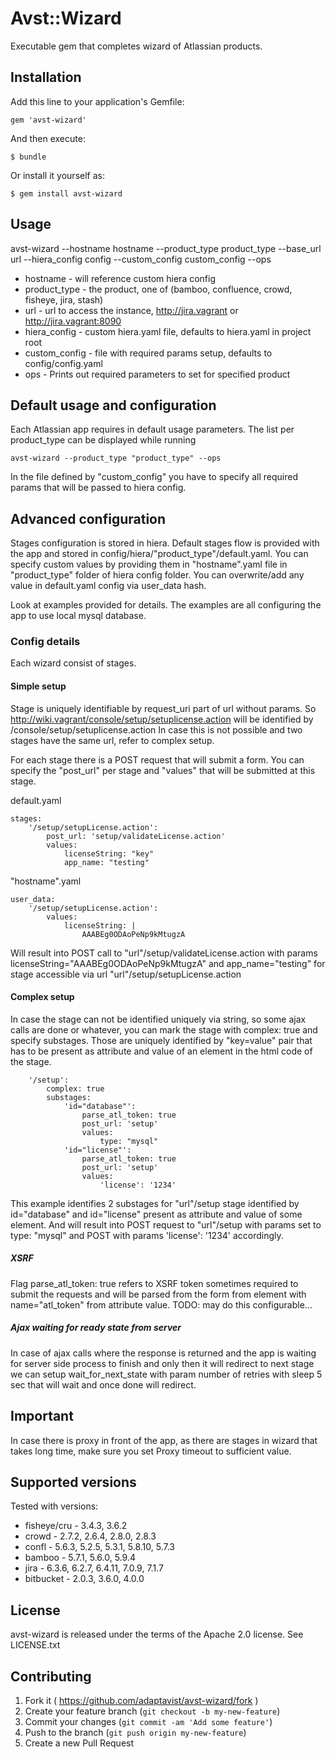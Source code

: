 # Avst::Wizard

Executable gem that completes wizard of Atlassian products.

## Installation

Add this line to your application's Gemfile:

    gem 'avst-wizard'

And then execute:

    $ bundle

Or install it yourself as:

    $ gem install avst-wizard

## Usage

avst-wizard --hostname hostname --product_type product_type --base_url url --hiera_config config --custom_config custom_config --ops

- hostname - will reference custom hiera config
- product_type   - the product, one of (bamboo, confluence, crowd, fisheye, jira, stash)
- url            - url to access the instance, http://jira.vagrant or http://jira.vagrant:8090
- hiera_config   - custom hiera.yaml file, defaults to hiera.yaml in project root
- custom_config  - file with required params setup, defaults to config/config.yaml
- ops            - Prints out required parameters to set for specified product

## Default usage and configuration

Each Atlassian app requires in default usage parameters. The list per product_type can be displayed while running

```
avst-wizard --product_type "product_type" --ops
```

In the file defined by "custom_config" you have to specify all required params that will be passed to hiera config.

## Advanced configuration

Stages configuration is stored in hiera. Default stages flow is provided with the app and stored in config/hiera/"product_type"/default.yaml. You can specify custom values by providing them in "hostname".yaml file in "product_type" folder of hiera config folder. You can overwrite/add any value in default.yaml config via user_data hash.

Look at examples provided for details. The examples are all configuring the app to use local mysql database.

### Config details

Each wizard consist of stages.

#### Simple setup
Stage is uniquely identifiable by request_uri part of url without params.
So http://wiki.vagrant/console/setup/setuplicense.action will be identified by /console/setup/setuplicense.action
In case this is not possible and two stages have the same url, refer to complex setup.

For each stage there is a POST request that will submit a form. You can specify the "post_url" per stage and "values" that will be submitted at this stage.

default.yaml

```
stages:
    '/setup/setupLicense.action':
        post_url: 'setup/validateLicense.action'
        values:
            licenseString: "key"
            app_name: "testing"
```

"hostname".yaml

```
user_data:
    '/setup/setupLicense.action':
        values:
            licenseString: |
                AAABEg0ODAoPeNp9kMtugzA
```

Will result into POST call to "url"/setup/validateLicense.action with params licenseString="AAABEg0ODAoPeNp9kMtugzA" and app_name="testing" for stage accessible via url "url"/setup/setupLicense.action

#### Complex setup

In case the stage can not be identified uniquely via string, so some ajax calls are done or whatever, you can mark the stage with complex: true and specify substages. Those are uniquely identified by "key=value" pair that has to be present as attribute and value of an element in the html code of the stage.

```
    '/setup':
        complex: true
        substages:
            'id="database"':
                parse_atl_token: true
                post_url: 'setup'
                values:
                    type: "mysql"
            'id="license"':
                parse_atl_token: true
                post_url: 'setup'
                values:
                    'license': '1234'
```

This example identifies 2 substages for "url"/setup stage identified by id="database" and id="license" present as attribute and value of some element. And will result into POST request to "url"/setup with params set to type: "mysql" and POST with params 'license': '1234' accordingly.

##### XSRF

Flag parse_atl_token: true refers to XSRF token sometimes required to submit the requests and will be parsed from the form from element with name="atl_token" from attribute value. TODO: may do this configurable...

##### Ajax waiting for ready state from server

In case of ajax calls where the response is returned and the app is waiting for server side process to finish and only then it will redirect to next stage we can setup wait_for_next_state with param number of retries with sleep 5 sec that will wait and once done will redirect.

## Important
In case there is proxy in front of the app, as there are stages in wizard that takes long time, make sure you set Proxy timeout to sufficient value.

## Supported versions

Tested with versions:

- fisheye/cru - 3.4.3, 3.6.2
- crowd - 2.7.2, 2.6.4, 2.8.0, 2.8.3
- confl - 5.6.3, 5.2.5, 5.3.1, 5.8.10, 5.7.3
- bamboo - 5.7.1, 5.6.0, 5.9.4
- jira  - 6.3.6, 6.2.7, 6.4.11, 7.0.9, 7.1.7
- bitbucket - 2.0.3, 3.6.0, 4.0.0

## License

avst-wizard is released under the terms of the Apache 2.0 license. See LICENSE.txt

## Contributing

1. Fork it ( https://github.com/adaptavist/avst-wizard/fork )
2. Create your feature branch (`git checkout -b my-new-feature`)
3. Commit your changes (`git commit -am 'Add some feature'`)
4. Push to the branch (`git push origin my-new-feature`)
5. Create a new Pull Request
